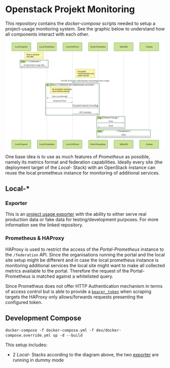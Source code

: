 # Openstack Projekt Monitoring

This repository contains the *docker-compose* scripts needed to setup a project-usage
monitoring system. See the graphic below to understand how all components interact with
each other.

![](overview.png)

One base idea is to use as much features of *Prometheus* as possible, namely its metrics
format and federation capabilities. Ideally every site (the deployment target of the
*Local-* Stack) with an OpenStack instance can reuse the local prometheus instance for
monitoring of additional services.

## Local-*

### Exporter

This is an [project usage exporter](https://github.com/gilbus/OS_project_usage_exporter)
with the ability to either serve real production data or fake data for
testing/development purposes. For more information see the linked repository.

### Prometheus & HAProxy

HAProxy is used to restrict the access of the *Portal-Prometheus* instance to the
`/federation` API. Since the organisations running the portal and the local site setup
might be different and in case the local prometheus instance is monitoring additional
services the local site might want to make all collected metrics available to the
portal. Therefore the request of the Portal-Prometheus is matched against a whitelisted
query.

Since Prometheus does not offer HTTP Authentication mechanism in terms of access control
but is able to provide
a [`bearer_token`](https://prometheus.io/docs/prometheus/latest/configuration/configuration/#<scrape_config>)
when scraping targets the HAProxy only allows/forwards requests presenting the
configured token.

## Development Compose

```
docker-compose -f docker-compose.yml -f dev/docker-compose.override.yml up -d --build
```

This setup includes:

- 2 *Local-* Stacks according to the diagram above, the two
  [exporter](https://github.com/gilbus/OS_project_usage_exporter) are running in dummy
  mode
